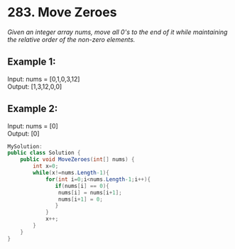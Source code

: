 # 283. Move Zeroes
*Given an integer array nums, move all 0's to the end of it while maintaining the relative order of the non-zero elements.*  

## Example 1:  
Input: nums = [0,1,0,3,12]  
Output: [1,3,12,0,0]  

## Example 2:
Input: nums = [0]  
Output: [0]  


```csharp
MySolution:
public class Solution {
    public void MoveZeroes(int[] nums) {
        int x=0;
        while(x!=nums.Length-1){
            for(int i=0;i<nums.Length-1;i++){
               if(nums[i] == 0){
                nums[i] = nums[i+1];
                nums[i+1] = 0;
               }
            }
            x++;
        }
    }
}
```
